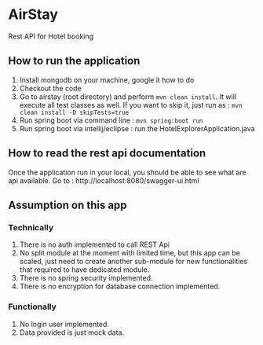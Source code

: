 # AirStay
Rest API for Hotel booking

## How to run the application
1. Install mongodb on your machine, google it how to do
2. Checkout the code
3. Go to airstay (root directory) and perform ``mvn clean install``. It will execute all test classes as well. If you want to skip it, just run as : ``mvn clean install -D skipTests=true``
4. Run spring boot via command line : ``mvn spring:boot run``
5. Run spring boot via intellij/eclipse : run the HotelExplorerApplication.java

## How to read the rest api documentation
Once the application run in your local, you should be able to see what are 
api available. Go to : http://localhost:8080/swagger-ui.html


## Assumption on this app ##
### Technically ###
1. There is no auth implemented to call REST Api
2. No split module at the moment with limited time, but this app can be scaled, just need to create another sub-module for new functionalities that required to have dedicated module.
3. There is no spring security implemented. 
4. There is no encryption for database connection implemented. 

### Functionally ###
1. No login user implemented.
2. Data provided is just mock data. 